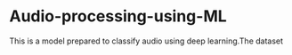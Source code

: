 # Audio-processing-using-ML
This is a model prepared to classify audio using deep learning.The dataset   